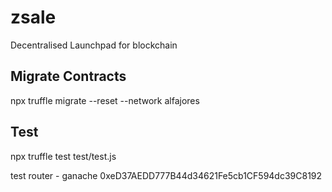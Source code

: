 # zsale
Decentralised Launchpad for blockchain



## Migrate Contracts
npx truffle migrate --reset --network  alfajores


## Test
npx truffle test test/test.js


test router - ganache
0xeD37AEDD777B44d34621Fe5cb1CF594dc39C8192